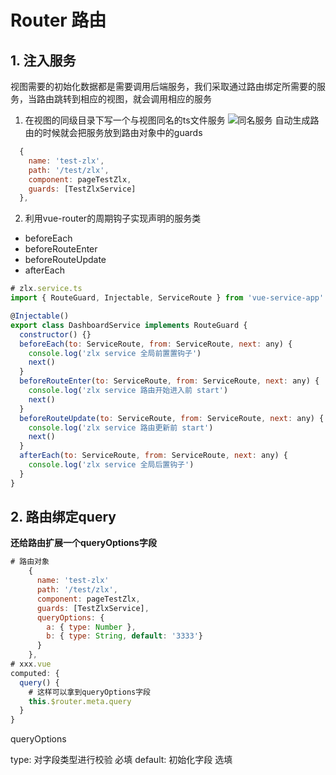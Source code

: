 # Router 路由

## 1. 注入服务
  视图需要的初始化数据都是需要调用后端服务，我们采取通过路由绑定所需要的服务，当路由跳转到相应的视图，就会调用相应的服务
  1. 在视图的同级目录下写一个与视图同名的ts文件服务
  ![同名服务](https://static-s.styd.cn/201903191611/zhuru.png)
  自动生成路由的时候就会把服务放到路由对象中的guards
  ```js
    {
      name: 'test-zlx',
      path: '/test/zlx',
      component: pageTestZlx,
      guards: [TestZlxService]
    },
  ```
  2. 利用vue-router的周期钩子实现声明的服务类
  - beforeEach
  - beforeRouteEnter
  - beforeRouteUpdate
  - afterEach
  ```js
  # zlx.service.ts
  import { RouteGuard, Injectable, ServiceRoute } from 'vue-service-app'

  @Injectable()
  export class DashboardService implements RouteGuard {
    constructor() {}
    beforeEach(to: ServiceRoute, from: ServiceRoute, next: any) {
      console.log('zlx service 全局前置置钩子')
      next()
    }
    beforeRouteEnter(to: ServiceRoute, from: ServiceRoute, next: any) {
      console.log('zlx service 路由开始进入前 start')
      next()
    }
    beforeRouteUpdate(to: ServiceRoute, from: ServiceRoute, next: any) {
      console.log('zlx service 路由更新前 start')
      next()
    }
    afterEach(to: ServiceRoute, from: ServiceRoute, next: any) {
      console.log('zlx service 全局后置钩子')
    }
  }
  ```
## 2. 路由绑定query
**还给路由扩展一个queryOptions字段**
```js
# 路由对象
    {
      name: 'test-zlx'
      path: '/test/zlx',
      component: pageTestZlx,
      guards: [TestZlxService],
      queryOptions: {
        a: { type: Number },
        b: { type: String, default: '3333'}
      }
    },
# xxx.vue
computed: {
  query() {
    # 这样可以拿到queryOptions字段
    this.$router.meta.query
  }
}
```
queryOptions

type: 对字段类型进行校验 必填
default: 初始化字段 选填

